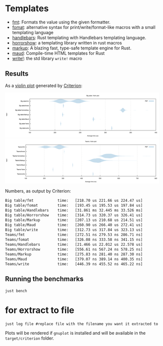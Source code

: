 # Templates

- [fmt][fmt]: Formats the value using the given formatter.
- [fomat][fomat]: alternative syntax for print/write/format-like macros with a small templating language
- [handlebars][handlebars]: Rust templating with Handlebars templating language.
- [horrorshow][horrorshow]: a templating library written in rust macros
- [markup][markup]: A blazing fast, type-safe template engine for Rust.
- [maud][maud]: Compile-time HTML templates for Rust
- [write!][write]: the std library `write!` macro

[fmt]: https://doc.rust-lang.org/std/fmt/trait.Display.html#tymethod.fmt
[fomat]: https://github.com/krdln/fomat-macros
[handlebars]: https://github.com/sunng87/handlebars-rust
[horrorshow]: https://github.com/Stebalien/horrorshow-rs
[markup]: https://github.com/utkarshkukreti/markup.rs
[maud]: https://github.com/lfairy/maud
[write]: https://doc.rust-lang.org/std/macro.write.html

## Results

As a [violin plot] generated by [Criterion]:

![Big table violin plot](big-table.svg)
![Teams violin plot](teams.svg)

[violin plot]: https://en.wikipedia.org/wiki/Violin_plot
[criterion]: https://github.com/bheisler/criterion.rs

Numbers, as output by Criterion:

```shell
Big table/fmt           time:   [218.70 us 221.66 us 224.47 us]
Big table/fomat         time:   [193.45 us 195.53 us 197.84 us]
Big table/Handlebars    time:   [31.861 ms 32.445 ms 33.526 ms]
Big table/Horrorshow    time:   [314.73 us 320.37 us 326.41 us]
Big table/Markup        time:   [207.13 us 210.68 us 214.51 us]
Big table/Maud          time:   [260.90 us 266.40 us 272.41 us]
Big table/write         time:   [312.73 us 317.84 us 323.13 us]
Teams/fmt               time:   [272.51 ns 279.53 ns 286.71 ns]
Teams/fomat             time:   [326.08 ns 333.58 ns 341.15 ns]
Teams/Handlebars        time:   [21.466 us 22.012 us 22.578 us]
Teams/Horrorshow        time:   [556.61 ns 567.24 ns 578.25 ns]
Teams/Markup            time:   [275.83 ns 281.40 ns 287.30 ns]
Teams/Maud              time:   [379.07 ns 389.14 ns 400.35 ns]
Teams/write             time:   [446.39 ns 455.52 ns 465.22 ns]
```

## Running the benchmarks

```shell
just bench
```

# for extract to file
```shell
just log file #replace file with the filename you want it extracted to
```

Plots will be rendered if `gnuplot` is installed and will be available in the `target/criterion` folder.
